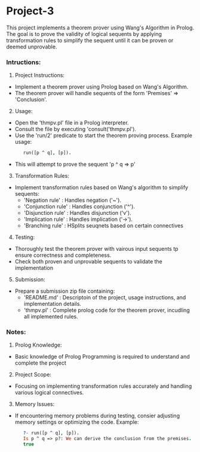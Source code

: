 # Project-3
This project implements a theorem prover using Wang's Algorithm in Prolog. The goal is to prove the validity of logical sequents by applying transformation rules to simplify the sequent until it can be proven or deemed unprovable. 

### Intructions:
1. Project Instructions:
  - Implement a theorem prover using Prolog based on Wang's Algorithm.
  - The theorem prover will handle sequents of the form 'Premises' => 'Conclusion'.
2. Usage:
  - Open the 'thmpv.pl' file in a Prolog interpreter.
  - Consult the file by executing 'consult('thmpv.pl').
  - Use the 'run/2' predicate to start the theorem proving process. Example usage:
    ```prolog
       run([p ^ q], [p]).
    ```
  - This will attempt to prove the sequent 'p ^ q => p'
3. Transformation Rules:
  - Implement transformation rules based on Wang's algorithm to simplify sequents:
      - 'Negation rule' : Handles negation ('~').
      - 'Conjunction rule' : Handles conjunction ('^').
      - 'Disjunction rule' : Handles disjunction ('v').
      - 'Implication rule' : Handles implication ('->').
      - 'Branching rule' : HSplits seuqnets based on certain connectives
4. Testing:
  - Thoroughly test the theorem prover with vairous input sequents tp ensure correctness and completeness.
  - Check both proven and unprovable sequents to validate the implementation
5. Submission:
  - Prepare a submission zip file containing:
      - 'README.md' : Descriptoin of the project, usage instructions, and implementation details.
      - 'thmpv.pl' : Complete prolog code for the theorem prover, incudling all implemented rules.
   
### Notes:
1. Prolog Knowledge:
  - Basic knowledge of Prolog Programming is required to understand and complete the project
2. Project Scope:
  - Focusing on implementing transformation rules accurately and handling various logical connectives.
3. Memory Issues:
  - If encountering memory problems during testing, consier adjusting memory settings or optimizing the code. Example:
    ```prolog
       ?- run([p ^ q], [p]).
       Is p ^ q => p?: We can derive the conclusion from the premises.
       true
